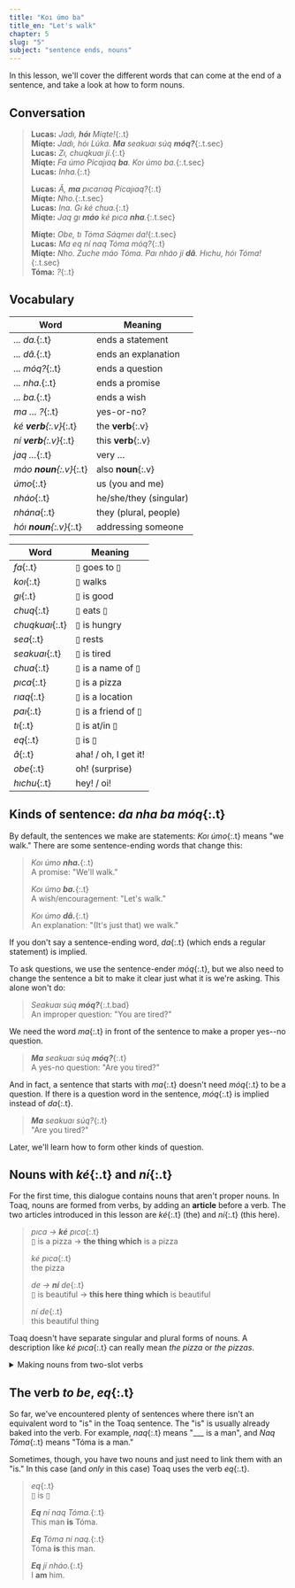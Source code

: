 ```yaml
---
title: "Koı úmo ba"
title_en: "Let's walk"
chapter: 5
slug: "5"
subject: "sentence ends, nouns"
---
```


In this lesson, we'll cover the different words that can come at the end of a sentence, and take a look at how to form nouns.

## Conversation

> **Lucas:** _Jadı, **hóı** Míqte!_{:.t} \
> **Míqte:** _Jadı, hóı Lúka. **Ma** seakuaı súq **móq?**_{:.t.sec} \
> **Lucas:** _Zı, chuqkuaı jí._{:.t} \
> **Míqte:** _Fa úmo Pícajıaq **ba**. Koı úmo ba._{:.t.sec} \
> **Lucas:** _Inha._{:.t}
>
> **Lucas:** _Â, **ma** pıcarıaq Pícajıaq?_{:.t} \
> **Míqte:** _Nho._{:.t.sec} \
> **Lucas:** _Ina. Gı ké chua._{:.t} \
> **Míqte:** _Jaq gı **máo** ké pıca **nha**._{:.t.sec}
>
> **Míqte:** _Obe, tı Tóma Sáqmeı da!_{:.t.sec} \
> **Lucas:** _Ma eq ní naq Tóma móq?_{:.t} \
> **Míqte:** _Nho. Zuche máo Tóma. Paı nháo jí **dâ**. Hıchu, hóı Tóma!_{:.t.sec} \
> **Tóma:** _?_{:.t}

## Vocabulary

<div class="side-by-side" markdown="1">

| Word | Meaning |
| ---- | ------- |
| _... da._{:.t} | ends a statement |
| _... dâ._{:.t} | ends an explanation |
| _... móq?_{:.t} | ends a question |
| _... nha._{:.t} | ends a promise |
| _... ba._{:.t} | ends a wish |
| _ma … ?_{:.t} | yes-or-no? |
| _ké **verb**{:.v}_{:.t} | the **verb**{:.v} |
| _ní **verb**{:.v}_{:.t} | this **verb**{:.v} |
| _jaq …_{:.t} | very … |
| _máo **noun**{:.v}_{:.t} | also **noun**{:.v} |
| _úmo_{:.t} | us (you and me) |
| _nháo_{:.t} | he/she/they (singular) |
| _nhána_{:.t} | they (plural, people) |
| _hóı **noun**{:.v}_{:.t} | addressing someone |

| Word | Meaning |
| ---- | ------- |
| _fa_{:.t} | ▯ goes to ▯ |
| _koı_{:.t} | ▯ walks |
| _gı_{:.t} | ▯ is good |
| _chuq_{:.t} | ▯ eats ▯ |
| _chuqkuaı_{:.t} | ▯ is hungry |
| _sea_{:.t} | ▯ rests |
| _seakuaı_{:.t} | ▯ is tired |
| _chua_{:.t} | ▯ is a name of ▯ |
| _pıca_{:.t} | ▯ is a pizza |
| _rıaq_{:.t} | ▯ is a location |
| _paı_{:.t} | ▯ is a friend of ▯ |
| _tı_{:.t} | ▯ is at/in ▯ |
| _eq_{:.t} | ▯ is ▯ |
| _â_{:.t} | aha! / oh, I get it! |
| _obe_{:.t} | oh! (surprise) |
| _hıchu_{:.t} | hey! / oi! |

</div>

## Kinds of sentence: _da nha ba móq_{:.t}

By default, the sentences we make are statements: _Koı úmo_{:.t} means "we walk." There are some sentence-ending words that change this:

> _Koı úmo **nha.**_{:.t} \
> A promise: "We'll walk."
>
> _Koı úmo **ba.**_{:.t} \
> A wish/encouragement: "Let's walk."
>
> _Koı úmo **dâ.**_{:.t} \
> An explanation: "(It's just that) we walk."

If you don't say a sentence-ending word, _da_{:.t} (which ends a regular statement) is implied.

To ask questions, we use the sentence-ender _móq_{:.t}, but we also need to change the sentence a bit to make it clear just what it is we're asking. This alone won't do:

> _Seakuaı súq **móq?**_{:.t.bad} \
> An improper question: "You are tired?"

We need the word _ma_{:.t} in front of the sentence to make a proper yes--no question.

> _**Ma** seakuaı súq **móq?**_{:.t} \
> A yes-no question: "Are you tired?"

And in fact, a sentence that starts with _ma_{:.t} doesn't need _móq_{:.t} to be a question. If there is a question word in the sentence, _móq_{:.t} is implied instead of _da_{:.t}.

> _**Ma** seakuaı súq?_{:.t} \
> "Are you tired?"

Later, we'll learn how to form other kinds of question.

## Nouns with _ké_{:.t} and _ní_{:.t}

For the first time, this dialogue contains nouns that aren't proper nouns. In Toaq, nouns are formed from verbs, by adding an **article** before a verb. The two articles introduced in this lesson are _ké_{:.t} (the) and _ní_{:.t} (this here).

> _pıca → **ké** pıca_{:.t} \
> ▯ is a pizza → **the thing which** is a pizza
>
> _ké pıca_{:.t} \
> the pizza
>
> _de → **ní** de_{:.t} \
> ▯ is beautiful → **this here thing which** is beautiful
>
> _ní de_{:.t} \
> this beautiful thing

Toaq doesn't have separate singular and plural forms of nouns. A description like _ké&nbsp;pıca_{:.t} can really mean _the pizza_ or _the pizzas_.

<!--
<details class="aside grammar" markdown="1">
<summary>Endophoric and exophoric reference</summary>

Words like "this" and "that" and "he/she/they" can refer to something mentioned elsewhere in the text: this is called **endophoric** reference.

> I thought of <u>writing a card</u>, but **that** seemed impersonal.<br>
> <small>This kind of backwards reference is called _anaphora_.</small>
>
> Even though **she**'s not good at it, <u>Mary</u> enjoys chess.<br>
> <small>This kind of forwards reference is called _cataphora_.</small>

But sometimes they don't refer to anything mentioned elsewhere. Rather, they refer to something in the shared context between the speaker and the listener. This is called **exophoric** reference.

> _(pointing at a <u>cloud</u>)_ **That one** looks like a giraffe.<br>

Some Toaq words can only be used for anaphora, whereas others can only make exophoric reference.

- _Ní_{:.t} refers exophorically to something near the speaker.
- _Ké_{:.t} is a generic definite article, like "the." (It used to be only for exophoric reference, but nowadays it's generic.)

</details>
-->

<details class="aside grammar" markdown="1">
<summary>Making nouns from two-slot verbs</summary>

If _paı_{:.t} means "▯ is a friend of ▯", can we say _ké paı_{:.t} to mean "the friend"?

Well... maybe. Toaqists certainly do this a lot, but it really faces the same problem as "underfilling", as we discussed in the previous chapter: "the friend" of _whom_? It's hard to pick a reasonable default to fill the second slot with.

In a future lesson, we'll learn how to make a noun from a verb while also filling the second slot. But for now, let's pretend you can only make nouns out of one-slot verbs.

Some two-slot verbs have one-slot variants, for ease of underfilling or making nouns out of them.

| Word | Meaning |
| ---- | ------- |
| _chuq_{:.t} | ▯ eats ▯ |
| _haqchuq_{:.t} | ▯ eats food |
| _pao_{:.t} | ▯ is a parent of ▯ |
| _deopao_{:.t} | ▯ is a parent |

</details>

## The verb _to be_, _eq_{:.t}

So far, we've encountered plenty of sentences where there isn't an equivalent word to "is" in the Toaq sentence. The "is" is usually already baked into the verb. For example, _naq_{:.t} means "\_\_\_ is a man",  and _Naq Tóma_{:.t} means "Tóma is a man."

Sometimes, though, you have two nouns and just need to link them with an "is." In this case (and _only_ in this case) Toaq uses the verb _eq_{:.t}.

> _eq_{:.t} \
> ▯ is ▯
>
> _**Eq** ní naq Tóma._{:.t} \
> This man **is** Tóma.
>
> _**Eq** Tóma ní naq._{:.t} \
> Tóma **is** this man.
>
> _**Eq** jí nháo._{:.t} \
> I **am** him.

